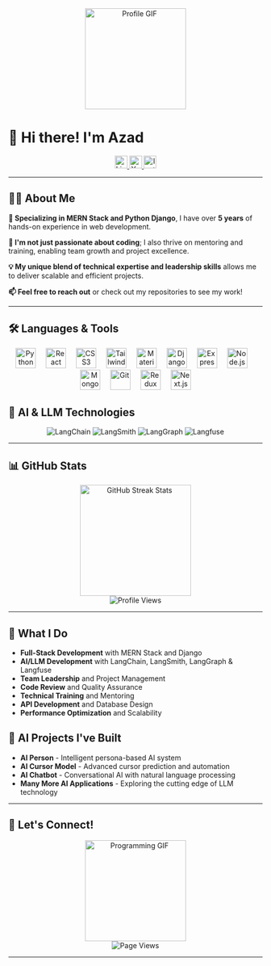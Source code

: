 <div align="center">
  <img src="https://camo.githubusercontent.com/cae12fddd9d6982901d82580bdf321d81fb299141098ca1c2d4891870827bf17/68747470733a2f2f6d69726f2e6d656469756d2e636f6d2f6d61782f313336302f302a37513379765349765f7430696f4a2d5a2e676966" height="200" alt="Profile GIF" />
</div>

# 👋 Hi there! I'm Azad

<div align="center">
  <a href="https://www.linkedin.com/in/azad-pantawane-96893421b/" target="_blank">
    <img src="https://img.shields.io/static/v1?message=LinkedIn&logo=linkedin&label=&color=0077B5&logoColor=white&labelColor=&style=for-the-badge" height="25" alt="LinkedIn" />
  </a>
  <a href="https://www.youtube.com/@learnwithazad2821/about" target="_blank">
    <img src="https://img.shields.io/static/v1?message=Youtube&logo=youtube&label=&color=FF0000&logoColor=white&labelColor=&style=for-the-badge" height="25" alt="YouTube" />
  </a>
  <a href="https://www.instagram.com/fkill.d.azad/" target="_blank">
    <img src="https://img.shields.io/static/v1?message=Instagram&logo=instagram&label=&color=E4405F&logoColor=white&labelColor=&style=for-the-badge" height="25" alt="Instagram" />
  </a>
</div>

---

## 👩‍💻 About Me

**🔭 Specializing in MERN Stack and Python Django**, I have over **5 years** of hands-on experience in web development.

**🌱 I'm not just passionate about coding**; I also thrive on mentoring and training, enabling team growth and project excellence.

**💡 My unique blend of technical expertise and leadership skills** allows me to deliver scalable and efficient projects.

**📫 Feel free to reach out** or check out my repositories to see my work!

---

## 🛠️ Languages & Tools

<div align="center">
  <img src="https://cdn.jsdelivr.net/gh/devicons/devicon/icons/python/python-original.svg" height="40" alt="Python" title="Python" />
  <img width="12" />
  <img src="https://cdn.jsdelivr.net/gh/devicons/devicon/icons/react/react-original.svg" height="40" alt="React" title="React" />
  <img width="12" />
  <img src="https://cdn.jsdelivr.net/gh/devicons/devicon/icons/css3/css3-original.svg" height="40" alt="CSS3" title="CSS3" />
  <img width="12" />
  <img src="https://cdn.jsdelivr.net/gh/devicons/devicon/icons/tailwindcss/tailwindcss-original-wordmark.svg" height="40" alt="Tailwind CSS" title="Tailwind CSS" />
  <img width="12" />
  <img src="https://cdn.jsdelivr.net/gh/devicons/devicon/icons/materialui/materialui-original.svg" height="40" alt="Material UI" title="Material UI" />
  <img width="12" />
  <img src="https://cdn.jsdelivr.net/gh/devicons/devicon/icons/django/django-plain.svg" height="40" alt="Django" title="Django" />
  <img width="12" />
  <img src="https://cdn.jsdelivr.net/gh/devicons/devicon/icons/express/express-original.svg" height="40" alt="Express.js" title="Express.js" />
  <img width="12" />
  <img src="https://cdn.jsdelivr.net/gh/devicons/devicon/icons/nodejs/nodejs-original.svg" height="40" alt="Node.js" title="Node.js" />
  <img width="12" />
  <img src="https://cdn.jsdelivr.net/gh/devicons/devicon/icons/mongodb/mongodb-original.svg" height="40" alt="MongoDB" title="MongoDB" />
  <img width="12" />
  <img src="https://cdn.jsdelivr.net/gh/devicons/devicon/icons/git/git-original.svg" height="40" alt="Git" title="Git" />
  <img width="12" />
  <img src="https://cdn.jsdelivr.net/gh/devicons/devicon/icons/redux/redux-original.svg" height="40" alt="Redux" title="Redux" />
  <img width="12" />
  <img src="https://cdn.jsdelivr.net/gh/devicons/devicon/icons/nextjs/nextjs-original.svg" height="40" alt="Next.js" title="Next.js" />
</div>

## 🤖 AI & LLM Technologies

<div align="center">
  <img src="https://img.shields.io/badge/LangChain-00FF00?style=for-the-badge&logo=python&logoColor=black" alt="LangChain" />
  <img src="https://img.shields.io/badge/LangSmith-FF6B6B?style=for-the-badge&logo=python&logoColor=white" alt="LangSmith" />
  <img src="https://img.shields.io/badge/LangGraph-8B5CF6?style=for-the-badge&logo=python&logoColor=white" alt="LangGraph" />
  <img src="https://img.shields.io/badge/Langfuse-10B981?style=for-the-badge&logo=python&logoColor=white" alt="Langfuse" />
</div>

---

## 📊 GitHub Stats

<div align="center">
  <img src="https://streak-stats.demolab.com?user=fkilld&locale=en&mode=daily&theme=dark&hide_border=false&border_radius=5&order=3" height="220" alt="GitHub Streak Stats" />
</div>

<div align="center">
  <img src="https://komarev.com/ghpvc/?username=fkilld&style=flat-square&color=blue" alt="Profile Views" />
</div>

---

## 🎯 What I Do

- **Full-Stack Development** with MERN Stack and Django
- **AI/LLM Development** with LangChain, LangSmith, LangGraph & Langfuse
- **Team Leadership** and Project Management
- **Code Review** and Quality Assurance
- **Technical Training** and Mentoring
- **API Development** and Database Design
- **Performance Optimization** and Scalability

## 🚀 AI Projects I've Built

- **AI Person** - Intelligent persona-based AI system
- **AI Cursor Model** - Advanced cursor prediction and automation
- **AI Chatbot** - Conversational AI with natural language processing
- **Many More AI Applications** - Exploring the cutting edge of LLM technology

---

## 🚀 Let's Connect!

<div align="center">
  <img src="https://media.tenor.com/NOYF3f82b_gAAAAC/programmer.gif" height="200" alt="Programming GIF" />
</div>

<div align="center">
  <img src="https://komarev.com/ghpvc/?username=fkilld&style=flat-square&color=green" alt="Page Views" />
</div>

---

